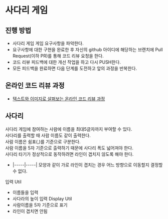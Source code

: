 # 사다리 게임
## 진행 방법
* 사다리 게임 게임 요구사항을 파악한다.
* 요구사항에 대한 구현을 완료한 후 자신의 github 아이디에 해당하는 브랜치에 Pull Request(이하 PR)를 통해 코드 리뷰 요청을 한다.
* 코드 리뷰 피드백에 대한 개선 작업을 하고 다시 PUSH한다.
* 모든 피드백을 완료하면 다음 단계를 도전하고 앞의 과정을 반복한다.

## 온라인 코드 리뷰 과정
* [텍스트와 이미지로 살펴보는 온라인 코드 리뷰 과정](https://github.com/nextstep-step/nextstep-docs/tree/master/codereview)

## 사다리

사다리 게임에 참여하는 사람에 이름을 최대5글자까지 부여할 수 있다.<br>
사다리를 출력할 때 사람 이름도 같이 출력한다.<br>
사람 이름은 쉼표(,)를 기준으로 구분한다.<br>
사람 이름을 5자 기준으로 출력하기 때문에 사다리 폭도 넓어져야 한다.<br>
사다리 타기가 정상적으로 동작하려면 라인이 겹치지 않도록 해야 한다.<br>
* |-----|-----| 모양과 같이 가로 라인이 겹치는 경우 어느 방향으로 이동할지 결정할 수 없다.<br>

입력 Util
* 이름들을 입력
* 사다라의 높이 입력
Display Util
* 사람이름을 5자 기준으로 표기 
* 라인이 겹치면 안됨 

